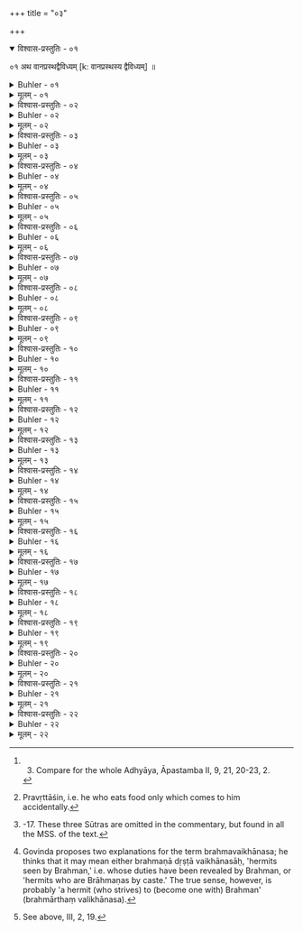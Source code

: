 +++
title = "०३"

+++
<details open><summary>विश्वास-प्रस्तुतिः - ०१</summary>

०१  अथ वानप्रस्थद्वैविध्यम् [k: वानप्रस्थस्य द्वैविध्यम्] ॥
</details>

<details><summary>Buhler - ०१</summary>

1. Now the hermits in the wood belong to two classes, [^1] 


[^1]:  3. Compare for the whole Adhyāya, Āpastamba II, 9, 21, 20-23, 2.
</details>

<details><summary>मूलम् - ०१</summary>

०१  अथ वानप्रस्थद्वैविध्यम् [k: वानप्रस्थस्य द्वैविध्यम्] ॥
</details>

<details><summary>विश्वास-प्रस्तुतिः - ०२</summary>

०२  पचमानका अपचमानकाश् चेति ॥
</details>

<details><summary>Buhler - ०२</summary>

2. Those who cook (their food), and those who do not cook it.
</details>

<details><summary>मूलम् - ०२</summary>

०२  पचमानका अपचमानकाश् चेति ॥
</details>

<details><summary>विश्वास-प्रस्तुतिः - ०३</summary>

०३  तत्र पचमानकाः पञ्चविधाः सर्वारण्यका वैतुषिकाःकन्दमूलभक्षाः फलभक्षाः शाकभक्षाश् चेति ॥
</details>

<details><summary>Buhler - ०३</summary>

3. Among them, those who cook (their food are divided) into five subdivisions, (viz.) those who eat everything which the forest contains, those who live on unhusked (wild-growing grain), those who eat bulbs and roots, those who eat fruit, and those who eat pot-herbs.
</details>

<details><summary>मूलम् - ०३</summary>

०३  तत्र पचमानकाः पञ्चविधाः सर्वारण्यका वैतुषिकाःकन्दमूलभक्षाः फलभक्षाः शाकभक्षाश् चेति ॥
</details>

<details><summary>विश्वास-प्रस्तुतिः - ०४</summary>

०४  तत्र सर्वारण्यका नाम द्विविधा द्विविधम् आरण्यमाश्रयन्त इन्द्रावसिक्ता रेतोवसिक्ताश् चेति ॥
</details>

<details><summary>Buhler - ०४</summary>

4. Those who eat everything which the forest produces are, again, of two kinds: they either subsist on forest-produce generated by Indra, or on that which has been generated from semen.
</details>

<details><summary>मूलम् - ०४</summary>

०४  तत्र सर्वारण्यका नाम द्विविधा द्विविधम् आरण्यमाश्रयन्त इन्द्रावसिक्ता रेतोवसिक्ताश् चेति ॥
</details>

<details><summary>विश्वास-प्रस्तुतिः - ०५</summary>

०५  तत्रेन्द्रावसिक्ता नाम वल्लीगुल्मलतावृक्षाणामानयित्वा श्रपयित्वा सायंप्रातरग्निहोत्रं हुत्वायत्यतिथिव्रतिभ्यश् च दत्त्वाथेतरच् छेषभक्षाः ॥
</details>

<details><summary>Buhler - ०५</summary>

5. Among these, that which has been generated by Indra (is the produce) of lianas, shrubs, creepers, and trees. Fetching (that) and cooking it, they offer the Agnihotra in the evening and in the morning, give (food) to ascetics, guests, and students, and eat the remainder.
</details>

<details><summary>मूलम् - ०५</summary>

०५  तत्रेन्द्रावसिक्ता नाम वल्लीगुल्मलतावृक्षाणामानयित्वा श्रपयित्वा सायंप्रातरग्निहोत्रं हुत्वायत्यतिथिव्रतिभ्यश् च दत्त्वाथेतरच् छेषभक्षाः ॥
</details>

<details><summary>विश्वास-प्रस्तुतिः - ०६</summary>

०६  रेतोवसिक्ता नाम मांसंव्याघ्रवृकश्येनादिभिर् अन्यतमेन वा हतम् आनयित्वा श्रपयित्वासायंप्रातरग्निहोत्रं हुत्वा यत्यतिथिव्रतिभ्यश् चदत्त्वाथेतरच् छेषभक्षाः ॥
</details>

<details><summary>Buhler - ०६</summary>

6. That which is generated from semen is the flesh (of animals) slain by tigers, wolves, falcons, and other (carnivorous beasts), or by one of them. Fetching (that) and cooking it, they offer the Agnihotra in the evening and in the morning, give (shares) to ascetics, guests, and students, and eat the remainder.
</details>

<details><summary>मूलम् - ०६</summary>

०६  रेतोवसिक्ता नाम मांसंव्याघ्रवृकश्येनादिभिर् अन्यतमेन वा हतम् आनयित्वा श्रपयित्वासायंप्रातरग्निहोत्रं हुत्वा यत्यतिथिव्रतिभ्यश् चदत्त्वाथेतरच् छेषभक्षाः ॥
</details>

<details><summary>विश्वास-प्रस्तुतिः - ०७</summary>

०७  वैतुषिकास् तुषधान्यवर्जं तण्डुलान् आनयित्वा श्रपयित्वासायंप्रातरग्निहोत्रं हुत्वा यत्यतिथिव्रतिभ्यश् चदत्त्वाथेतरच् छेषभक्षाः ॥
</details>

<details><summary>Buhler - ०७</summary>

7. Those who eat unhusked grain only, fetch rice, avoiding (husked) corn, boil it, offer the Agnihotra both in the evening and in the morning, give (food) to ascetics, guests, and students, and eat the remainder.
</details>

<details><summary>मूलम् - ०७</summary>

०७  वैतुषिकास् तुषधान्यवर्जं तण्डुलान् आनयित्वा श्रपयित्वासायंप्रातरग्निहोत्रं हुत्वा यत्यतिथिव्रतिभ्यश् चदत्त्वाथेतरच् छेषभक्षाः ॥
</details>

<details><summary>विश्वास-प्रस्तुतिः - ०८</summary>

०८  कन्दमूलफलशाकभक्षाणाम् अप्य् एवम् एव ॥
</details>

<details><summary>Buhler - ०८</summary>

8. Those who eat bulbs and roots, or fruit, or pot-herbs, (act) exactly in the same manner.
</details>

<details><summary>मूलम् - ०८</summary>

०८  कन्दमूलफलशाकभक्षाणाम् अप्य् एवम् एव ॥
</details>

<details><summary>विश्वास-प्रस्तुतिः - ०९</summary>

०९  पञ्चैवापचमानका उन्मज्जकाः प्रवृत्ताशिनो मुखेनादायिनस्तोयाहारा वायुभक्षाश् चेति ॥
</details>

<details><summary>Buhler - ०९</summary>

9. Those (hermits) who do not cook (their food are divided into) five (classes), Unmajjakas, Pravṛttāśins, Mukhenādāyins, Toyāhāras, and Vāyubhakṣas.
</details>

<details><summary>मूलम् - ०९</summary>

०९  पञ्चैवापचमानका उन्मज्जकाः प्रवृत्ताशिनो मुखेनादायिनस्तोयाहारा वायुभक्षाश् चेति ॥
</details>

<details><summary>विश्वास-प्रस्तुतिः - १०</summary>

१०  तत्रोन्मज्जका नाम लोहाश्मकरणवर्जम् ॥
</details>

<details><summary>Buhler - १०</summary>

10. Among these, the Unmajjakas (collect and prepare their food), avoiding (the use of) iron and stone implements,
</details>

<details><summary>मूलम् - १०</summary>

१०  तत्रोन्मज्जका नाम लोहाश्मकरणवर्जम् ॥
</details>

<details><summary>विश्वास-प्रस्तुतिः - ११</summary>

११  हस्तेनादाय प्रवृत्ताशिनः ॥
</details>

<details><summary>Buhler - ११</summary>

11. The Pravṛttāśins take it with the hand, [^2] 


[^2]:  Pravṛttāśin, i.e. he who eats food only which comes to him accidentally.
</details>

<details><summary>मूलम् - ११</summary>

११  हस्तेनादाय प्रवृत्ताशिनः ॥
</details>

<details><summary>विश्वास-प्रस्तुतिः - १२</summary>

१२  मुखेनादायिनो मुखेनाददते ॥
</details>

<details><summary>Buhler - १२</summary>

12. The Mukhenādāyins take it with the mouth (only, like beasts),
</details>

<details><summary>मूलम् - १२</summary>

१२  मुखेनादायिनो मुखेनाददते ॥
</details>

<details><summary>विश्वास-प्रस्तुतिः - १३</summary>

१३  तोयाहाराः केवलं तोयाहाराः ॥
</details>

<details><summary>Buhler - १३</summary>

13. The Toyāhāras subsist on water only,
</details>

<details><summary>मूलम् - १३</summary>

१३  तोयाहाराः केवलं तोयाहाराः ॥
</details>

<details><summary>विश्वास-प्रस्तुतिः - १४</summary>

१४  वायुभक्षा निराहाराश् च ॥
</details>

<details><summary>Buhler - १४</summary>

14. And the Vāyubhakṣas (air-eaters) eat nothing.
</details>

<details><summary>मूलम् - १४</summary>

१४  वायुभक्षा निराहाराश् च ॥
</details>

<details><summary>विश्वास-प्रस्तुतिः - १५</summary>

१५  इति वैखानसानां विहिता दश दीक्षाः ॥ [k omits इति]
</details>

<details><summary>Buhler - १५</summary>

15. In this manner ten (different) initiations are prescribed for hermits who follow the rule of Vikhanas (vaikhānasa). [^3] 


[^3]:  -17. These three Sūtras are omitted in the commentary, but found in all the MSS. of the text.
</details>

<details><summary>मूलम् - १५</summary>

१५  इति वैखानसानां विहिता दश दीक्षाः ॥ [k omits इति]
</details>

<details><summary>विश्वास-प्रस्तुतिः - १६</summary>

१६  यः स्वशास्त्रम् अभ्युपेत्य दण्डं च मौनं चाप्रमादं च ॥ [k: शास्त्रम्]
</details>

<details><summary>Buhler - १६</summary>

16. He who has agreed (to obey) the Institutes of his (order, shall wear) a staff, (shall keep) rigid silence, and (shall) abstain from rash acts.
</details>

<details><summary>मूलम् - १६</summary>

१६  यः स्वशास्त्रम् अभ्युपेत्य दण्डं च मौनं चाप्रमादं च ॥ [k: शास्त्रम्]
</details>

<details><summary>विश्वास-प्रस्तुतिः - १७</summary>

१७  वैखानसाः शुध्यन्ति निराहाराश् चेति ॥
</details>

<details><summary>Buhler - १७</summary>

17. Hermits following the rule of Vikhanas (vaikhānasa) are purified (from sin), and (especially) those who abstain from food.
</details>

<details><summary>मूलम् - १७</summary>

१७  वैखानसाः शुध्यन्ति निराहाराश् चेति ॥
</details>

<details><summary>विश्वास-प्रस्तुतिः - १८</summary>

१८  शास्त्रपरिग्रहः सर्वेषां ब्रह्मवैखानसानाम् ॥
</details>

<details><summary>Buhler - १८</summary>

18. The sum of the rules applicable to all Brahma-Vaikhānasas (is as follows): [^4] 


[^4]:  Govinda proposes two explanations for the term brahmavaikhānasa; he thinks that it may mean either brahmaṇā dṛṣṭā vaikhānasāḥ, 'hermits seen by Brahman,' i.e. whose duties have been revealed by Brahman, or 'hermits who are Brāhmaṇas by caste.' The true sense, however, is probably 'a hermit (who strives) to (become one with) Brahman' (brahmārthaṃ valikhānasa).
</details>

<details><summary>मूलम् - १८</summary>

१८  शास्त्रपरिग्रहः सर्वेषां ब्रह्मवैखानसानाम् ॥
</details>

<details><summary>विश्वास-प्रस्तुतिः - १९</summary>

१९  न द्रुह्येद् दंशमशकान् हिमवांस् तापसो भवेत् ।  
वनप्रतिष्ठः संतुष्टश् चीरचर्मजलप्रियः ॥
</details>

<details><summary>Buhler - १९</summary>

19. 'Let him not injure (even) gadflies or gnats; let him bear cold and perform austerities; let him constantly reside in the forest, be contented, and delight in (dresses made of) bark and skins, (and in carrying) water (in his pot).'
</details>

<details><summary>मूलम् - १९</summary>

१९  न द्रुह्येद् दंशमशकान् हिमवांस् तापसो भवेत् ।  
वनप्रतिष्ठः संतुष्टश् चीरचर्मजलप्रियः ॥
</details>

<details><summary>विश्वास-प्रस्तुतिः - २०</summary>

२०  अतिथीन् पूजयेत् पूर्वं काले त्व् आश्रमम् आगतान् ।  
देवविप्राग्निहोत्रे च युक्तस् तपसि तापसः ॥
</details>

<details><summary>Buhler - २०</summary>

20. 'A devotee shall first honour the guests who have come to his hermitage at (dinner) time; he shall be sedulous in (worshipping) gods and Brāhmaṇas, in (offering) the Agnihotra, and in practising austerities.'
</details>

<details><summary>मूलम् - २०</summary>

२०  अतिथीन् पूजयेत् पूर्वं काले त्व् आश्रमम् आगतान् ।  
देवविप्राग्निहोत्रे च युक्तस् तपसि तापसः ॥
</details>

<details><summary>विश्वास-प्रस्तुतिः - २१</summary>

२१  कृच्छ्रां वृत्तिम् असंहार्यां सामान्यां मृगपक्षिभिः ।  
तद् अहर् जनसंभारां कषायकटुकाश्रयाम् ॥  
परिगृह्य शुभां वृत्तिम् एतां दुर्जनवर्जिताम् ।  
वनवासम् उपाश्रित्य ब्राह्मणो नावसीदति ॥
</details>

<details><summary>Buhler - २१</summary>

21. "A Brāhmaṇa who has taken to forest-life, and who has adopted this difficult (but) pure mode of existence, which keeps him apart from wicked men, which must never be given up, which is similar to (that of the) beasts and birds, which allows the collection of the necessaries of life for one day only, and which necessitates the consumption of astringent and bitter (food), never sinks low.'
</details>

<details><summary>मूलम् - २१</summary>

२१  कृच्छ्रां वृत्तिम् असंहार्यां सामान्यां मृगपक्षिभिः ।  
तद् अहर् जनसंभारां कषायकटुकाश्रयाम् ॥  
परिगृह्य शुभां वृत्तिम् एतां दुर्जनवर्जिताम् ।  
वनवासम् उपाश्रित्य ब्राह्मणो नावसीदति ॥
</details>

<details><summary>विश्वास-प्रस्तुतिः - २२</summary>

२२  मृगैः सह परिस्पन्दः संवासस् तेभिर्[!] एव च ।  
तैर् एव सदृशी वृत्तिः प्रत्यक्षं स्वर्गलक्षणम् ॥  
प्रत्यक्षं स्वर्गलक्षणम् इति ॥ {०२२  = ब्ध्स् ३।२।१९}
</details>

<details><summary>Buhler - २२</summary>

22. 'Moving about with the beasts, dwelling together with them, and maintaining oneself in a manner similar to theirs, that is clearly the road to heaven.' [^5] 


[^5]:  See above, III, 2, 19.
</details>

<details><summary>मूलम् - २२</summary>

२२  मृगैः सह परिस्पन्दः संवासस् तेभिर्[!] एव च ।  
तैर् एव सदृशी वृत्तिः प्रत्यक्षं स्वर्गलक्षणम् ॥  
प्रत्यक्षं स्वर्गलक्षणम् इति ॥ {०२२  = ब्ध्स् ३।२।१९}
</details>
